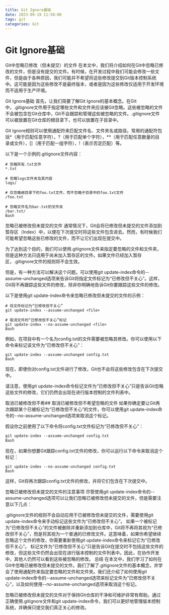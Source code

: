 ```yaml
---
title: Git Ignore基础
date: 2023-09-19 11:58:00
tags: git
categories: Git
---
```

# Git Ignore基础

Git中忽略已修改（但未提交）的文件
在本文中，我们将介绍如何在Git中忽略已修改的文件，但是没有提交的文件。有时候，在开发过程中我们可能会修改一些文件，但是由于各种原因，我们可能并不希望将这些修改提交到Git版本控制系统中。这可能是因为这些修改不是最终版本，或者是因为这些修改仅适用于开发环境而不适用于生产环境。


Git Ignore基础
首先，让我们简要了解Git Ignore的基本概念。在Git中，.gitignore文件用于指定哪些文件和文件夹应该被Git忽略。这些被忽略的文件不会被包含在Git仓库中，Git不会跟踪和管理这些被忽略的文件。.gitignore文件可以被放置在Git仓库的根目录下，也可以放置在子目录中。

Git Ignore规则可以使用通配符来匹配文件名、文件夹名或路径。常用的通配符包括*（用于匹配任意字符），?（用于匹配单个字符），**（用于匹配任意数量的目录或文件），[]（用于匹配一组字符），!（表示否定匹配）等。

以下是一个示例的.gitignore文件内容：
```text
# 忽略所有.txt文件
*.txt

# 忽略logs文件夹及其内容
logs/

# 仅忽略根目录下的foo.txt文件，而不忽略子目录中的foo.txt文件
/foo.txt

# 忽略文件名为bar.txt的文件夹
/bar.txt/
Bash
```
忽略已被修改但未提交的文件
通常情况下，Git会将已修改但未提交的文件添加到暂存区（Index）中，以便在下次提交时将这些文件包含进去。然而，有时候我们可能希望忽略这些已修改的文件，而不让它们出现在提交中。

为了达到这个目的，我们可以使用.gitignore文件来指定要忽略的文件和文件夹，但是这种方法只适用于尚未加入暂存区的文件。如果文件已经加入暂存区，.gitignore文件的规则将不会生效。

但是，有一种方法可以解决这个问题。可以使用git update-index命令的--assume-unchanged选项来告诉Git将指定文件标记为“已修改但不关心”。这样，Git将不再跟踪这些文件的修改，除非你明确地告诉Git你要跟踪这些文件的修改。

以下是使用git update-index命令来忽略已修改但未提交的文件的示例：
```text
# 将文件标记为“已修改但不关心”
git update-index --assume-unchanged <file>

# 取消文件的“已修改但不关心”标记
git update-index --no-assume-unchanged <file>
Bash
```
例如，在项目中有一个名为config.txt的文件需要被忽略其修改。你可以使用以下命令来标记该文件为“已修改但不关心”：
```text
git update-index --assume-unchanged config.txt
Bash
```
现在，即使你对config.txt文件进行了修改，Git也不会将这些修改包含在下次提交中。

请注意，使用git update-index命令标记文件为“已修改但不关心”只是告诉Git忽略这些文件的修改，它们仍然会出现在进行版本控制的文件列表中。

取消已被修改但不希## 取消已被修改但不希望忽略的文件
如果你确定要让Git再次跟踪某个已被标记为“已修改但不关心”的文件，你可以使用git update-index命令的--no-assume-unchanged选项来取消这个标记。

假设你之前使用了以下命令将config.txt文件标记为“已修改但不关心”：
```markdown
git update-index --assume-unchanged config.txt
Bash
```
现在，如果你想要Git跟踪config.txt文件的修改，你可以运行以下命令来取消这个标记：
```text
git update-index --no-assume-unchanged config.txt
Bash
```
这样，Git将再次跟踪config.txt文件的修改，并将它们包含在下次提交中。

忽略已被修改但未提交的文件的注意事项
尽管使用git update-index命令的--assume-unchanged选项可以让我们忽略已被修改但未提交的文件，但是需要注意以下几点：

.gitignore文件的规则不会自动应用于已被修改但未提交的文件，需要使用git update-index命令来手动标记这些文件为“已修改但不关心”。
如果一个被标记为“已修改但不关心”的文件被删除并重新添加到仓库中，Git将不再将其视为“已修改但不关心”，而是将其视为一个普通的已修改文件。这意味着，如果你希望继续忽略这个文件的修改，你需要重新使用git update-index命令来标记它为“已修改但不关心”。
标记文件为“已修改但不关心”只是告诉Git在提交时不包括这些文件的修改，但这些文件仍然会出现在进行版本控制的文件列表中。因此，在协作开发中，其他人仍然可以看到这些被忽略的修改。
总结
在本文中，我们学习了如何在Git中忽略已被修改但未提交的文件。我们了解了.gitignore文件的基本概念，并学会了使用通配符来指定要忽略的文件和文件夹。我们还介绍了如何使用git update-index命令的--assume-unchanged选项来标记文件为“已修改但不关心”，以及如何使用--no-assume-unchanged选项来取消这个标记。

忽略已被修改但未提交的文件对于保持Git仓库的干净和可维护非常有帮助。通过正确使用.gitignore文件和git update-index命令，我们可以更好地管理版本控制系统，并确保只提交我们真正关心的修改。






